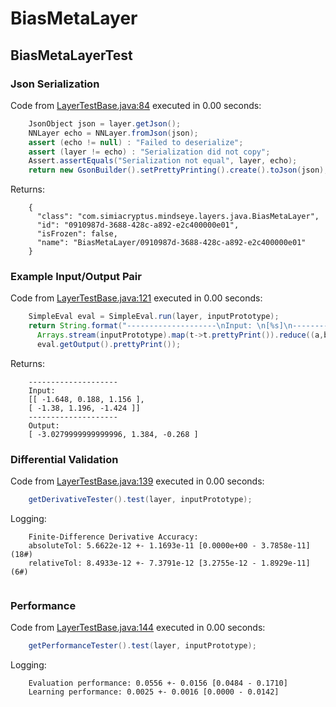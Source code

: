 # BiasMetaLayer
## BiasMetaLayerTest
### Json Serialization
Code from [LayerTestBase.java:84](../../../../../../../../MindsEye/src/test/java/com/simiacryptus/mindseye/layers/LayerTestBase.java#L84) executed in 0.00 seconds: 
```java
    JsonObject json = layer.getJson();
    NNLayer echo = NNLayer.fromJson(json);
    assert (echo != null) : "Failed to deserialize";
    assert (layer != echo) : "Serialization did not copy";
    Assert.assertEquals("Serialization not equal", layer, echo);
    return new GsonBuilder().setPrettyPrinting().create().toJson(json);
```

Returns: 

```
    {
      "class": "com.simiacryptus.mindseye.layers.java.BiasMetaLayer",
      "id": "0910987d-3688-428c-a892-e2c400000e01",
      "isFrozen": false,
      "name": "BiasMetaLayer/0910987d-3688-428c-a892-e2c400000e01"
    }
```



### Example Input/Output Pair
Code from [LayerTestBase.java:121](../../../../../../../../MindsEye/src/test/java/com/simiacryptus/mindseye/layers/LayerTestBase.java#L121) executed in 0.00 seconds: 
```java
    SimpleEval eval = SimpleEval.run(layer, inputPrototype);
    return String.format("--------------------\nInput: \n[%s]\n--------------------\nOutput: \n%s",
      Arrays.stream(inputPrototype).map(t->t.prettyPrint()).reduce((a,b)->a+",\n"+b).get(),
      eval.getOutput().prettyPrint());
```

Returns: 

```
    --------------------
    Input: 
    [[ -1.648, 0.188, 1.156 ],
    [ -1.38, 1.196, -1.424 ]]
    --------------------
    Output: 
    [ -3.0279999999999996, 1.384, -0.268 ]
```



### Differential Validation
Code from [LayerTestBase.java:139](../../../../../../../../MindsEye/src/test/java/com/simiacryptus/mindseye/layers/LayerTestBase.java#L139) executed in 0.00 seconds: 
```java
    getDerivativeTester().test(layer, inputPrototype);
```
Logging: 
```
    Finite-Difference Derivative Accuracy:
    absoluteTol: 5.6622e-12 +- 1.1693e-11 [0.0000e+00 - 3.7858e-11] (18#)
    relativeTol: 8.4933e-12 +- 7.3791e-12 [3.2755e-12 - 1.8929e-11] (6#)
    
```

### Performance
Code from [LayerTestBase.java:144](../../../../../../../../MindsEye/src/test/java/com/simiacryptus/mindseye/layers/LayerTestBase.java#L144) executed in 0.00 seconds: 
```java
    getPerformanceTester().test(layer, inputPrototype);
```
Logging: 
```
    Evaluation performance: 0.0556 +- 0.0156 [0.0484 - 0.1710]
    Learning performance: 0.0025 +- 0.0016 [0.0000 - 0.0142]
    
```

